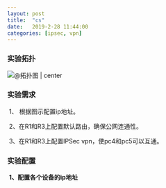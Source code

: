 ```yaml
---
layout: post
title:  "cs"
date:   2019-2-28 11:44:00
categories: [ipsec, vpn]
---
```


### 实验拓扑

![@拓扑图 | center ](E:\SourceCode\GitHub\98chenxi.github.io\static\img\_posts\1551236715390.png)

### 实验需求

​	1、 根据图示配置ip地址。

​	2、在R1和R3上配置默认路由，确保公网连通性。

​	3、在R1和R3上配置IPSec vpn，使pc4和pc5可以互通。

### 实验配置

​	**1、配置各个设备的ip地址**



